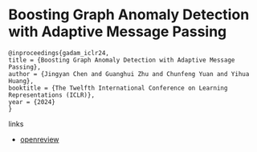 # Boosting Graph Anomaly Detection with Adaptive Message Passing

```
@inproceedings{gadam_iclr24,
title = {Boosting Graph Anomaly Detection with Adaptive Message Passing},
author = {Jingyan Chen and Guanghui Zhu and Chunfeng Yuan and Yihua Huang},
booktitle = {The Twelfth International Conference on Learning Representations (ICLR)},
year = {2024}
}
```

links
- [openreview](https://openreview.net/forum?id=CanomFZssu)
